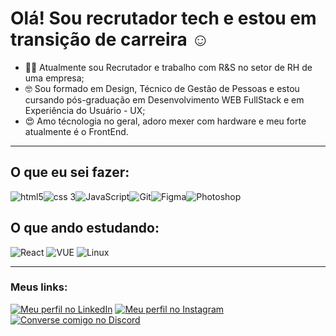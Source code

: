 # Olá! Sou recrutador tech e estou em transição de carreira ☺️

* 👨‍💻 Atualmente sou Recrutador e trabalho com R&S no setor de RH de uma empresa;
* 🤓 Sou formado em Design, Técnico de Gestão de Pessoas e estou cursando pós-graduação em Desenvolvimento WEB FullStack e em Experiência do Usuário - UX;
* 😍 Amo técnologia no geral, adoro mexer com hardware e meu forte atualmente é o FrontEnd.

<hr>
  
## O que eu sei fazer:
<div style="display: flex;">
<img src="https://skillicons.dev/icons?i=html" title="html5">
<img src="https://skillicons.dev/icons?i=css" title="css 3">
<img src="https://skillicons.dev/icons?i=js" title="JavaScript">
<img src="https://skillicons.dev/icons?i=git" title="Git">
<img src="https://skillicons.dev/icons?i=figma" title="Figma">
<img src="https://skillicons.dev/icons?i=ps" title="Photoshop">
</div>

 ## O que ando estudando:
<div style="display= flex;">
  <img src="https://skillicons.dev/icons?i=react" title="React">
  <img src="https://skillicons.dev/icons?i=vue" title="VUE">
  <img src="https://skillicons.dev/icons?i=linux" title="Linux">
</div>
 
<hr>

### Meus links:
<div>
  <a href="https://www.linkedin.com/in/pejota-paulojunior?utm_source=share&utm_campaign=share_via&utm_content=profile&utm_medium=android_app" target="_blank"><img src="https://img.shields.io/badge/linkedin-%230077B5.svg?style=for-the-badge&logo=linkedin&logoColor=white" title="Meu perfil no LinkedIn"></a>
  <a href="https://www.instagram.com/pj_chronic?igsh=YXJnN25nOTNzcjBn" target="_blank"><img src="https://img.shields.io/badge/-Instagram-%23E4405F?style=for-the-badge&logo=instagram&logoColor=white" title="Meu perfil no Instagram"></a>
  <a href="https://discord.gg/MMNX9kn29r"target="_blank"><img src="https://img.shields.io/badge/Discord-%235865F2.svg?style=for-the-badge&logo=discord&logoColor=white" title="Converse comigo no Discord"></a>
</div>

<!--
**pjchronic/pjchronic** is a ✨ _special_ ✨ repository because its `README.md` (this file) appears on your GitHub profile.

Here are some ideas to get you started:

- 🔭 I’m currently working on ...
- 🌱 I’m currently learning ...
- 👯 I’m looking to collaborate on ...
- 🤔 I’m looking for help with ...
- 💬 Ask me about ...
- 📫 How to reach me: ...
- 😄 Pronouns: ...
- ⚡ Fun fact: ...
-->
